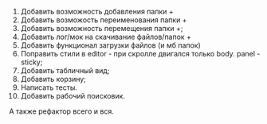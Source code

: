 1. Добавить возможность добавления папки +
2. Добавить возможость переименования папки +
3. Добавить возможность перемещения папки +;
4. Добавить лог/мок на скачивание файлов/папок +
5. Добавить функционал загрузки файлов (и мб папок)
6. Поправить стили в editor - при скролле двигался только body. panel - sticky;
7. Добавить табличный вид;
8. Добавить корзину;
9. Написать тесты.
10. Добавить рабочий поисковик.

А также рефактор всего и вся.
